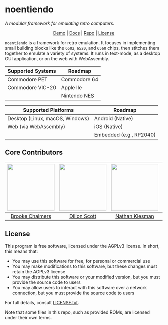 # noentiendo

_A modular framework for emulating retro computers._

<center>

[Demo](https://github.breq.dev/noentiendo/) | [Docs](https://github.breq.dev/noentiendo/doc/libnoentiendo/) | [Repo](https://github.com/breqdev/noentiendo/) | [License](https://github.com/breqdev/noentiendo/blob/main/LICENSE.txt)

</center>

`noentiendo` is a framework for retro emulation. It focuses in implementing small building blocks like the `6502`, `6520`, and `6560` chips, then stitches them together to emulate a variety of systems. It runs in text-mode, as a desktop GUI application, or on the web with WebAssembly.

| Supported Systems | Roadmap      |
| ----------------- | ------------ |
| Commodore PET     | Commodore 64 |
| Commodore VIC-20  | Apple IIe    |
|                   | Nintendo NES |

| Supported Platforms             | Roadmap                 |
| ------------------------------- | ----------------------- |
| Desktop (Linux, macOS, Windows) | Android (Native)        |
| Web (via WebAssembly)           | iOS (Native)            |
|                                 | Embedded (e.g., RP2040) |

## Core Contributors

<center>

| <img src="https://github.com/breqdev.png" width="150" /> | <img src="https://github.com/dillydally414.png" width="150" /> | <img src="https://github.com/nkizz.png" width="150" /> | <img src="https://github.com/ava-silver.png" width="150" /> |
| :------------------------------------------------------: | :------------------------------------------------------------: | :----------------------------------------------------: | :---------------------------------------------------------: |
|           [Brooke Chalmers](https://breq.dev/)           |        [Dillon Scott](https://dillydally414.github.io)         |          [Nathan Kiesman](https://nkizz.com/)          |            [Ava Silver](https://avasilver.dev/)             |

</center>

## License

This program is free software, licensed under the AGPLv3 license. In short, this means that:

- You may use this software for free, for personal or commercial use
- You may make modifications to this software, but these changes must retain the AGPLv3 license
- You may distribute this software or your modified version, but you must provide the source code to users
- You may allow users to interact with this software over a network connection, but you must provide the source code to users

For full details, consult [LICENSE.txt](https://github.com/breqdev/noentiendo/blob/main/LICENSE.txt).

Note that some files in this repo, such as provided ROMs, are licensed under their own terms.
